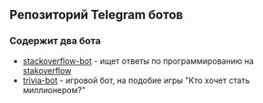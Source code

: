 ## Репозиторий Telegram ботов 

### Содержит два бота
 
- [stackoverflow-bot](../stackoverflow-bot/README.md) - ищет ответы по программированию на [stakoverflow](https://stackoverflow.com)
- [trivia-bot](../trivia-bot/README.md) - игровой бот, на подобие игры "Кто хочет стать миллионером?" 